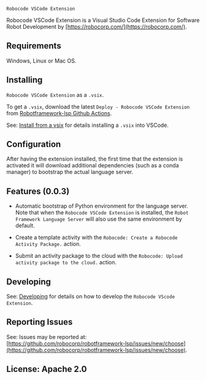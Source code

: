 `Robocode VSCode Extension`

Robocode VSCode Extension is a Visual Studio Code Extension for Software Robot Development by [https://robocorp.com/](https://robocorp.com/).


Requirements
-------------

Windows, Linux or Mac OS.


Installing
-----------

`Robocode VSCode Extension` as a `.vsix`.

To get a `.vsix`, download the latest `Deploy - Robocode VSCode Extension` from [Robotframework-lsp Github Actions](https://github.com/robocorp/robotframework-lsp/actions?query=workflow%3A%22Deploy+-+Robocode+VSCode+Extension%22).

See: [Install from a vsix](https://code.visualstudio.com/docs/editor/extension-gallery#_install-from-a-vsix) for details installing a `.vsix` into VSCode.


Configuration
-------------

After having the extension installed, the first time that the extension is activated
it will download additional dependencies (such as a conda manager) to bootstrap
the actual language server.

Features (0.0.3)
-----------------

- Automatic bootstrap of Python environment for the language server.
  Note that when the `Robocode VSCode Extension` is installed, the `Robot Framework Language Server` will
  also use the same environment by default.
  
- Create a template activity with the `Robocode: Create a Robocode Activity Package.` action.

- Submit an activity package to the cloud with the `Robocode: Upload activity package to the cloud.` action.

Developing
------------

See: [Developing](docs/develop.md) for details on how to develop the `Robocode VScode Extension`.

Reporting Issues
-----------------

See: Issues may be reported at: [https://github.com/robocorp/robotframework-lsp/issues/new/choose](https://github.com/robocorp/robotframework-lsp/issues/new/choose).

License: Apache 2.0
-------------------
